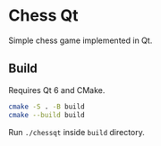 # Chess Qt

Simple chess game implemented in Qt.

## Build

Requires Qt 6 and CMake.

```bash
cmake -S . -B build
cmake --build build
```

Run `./chessqt` inside `build` directory.
